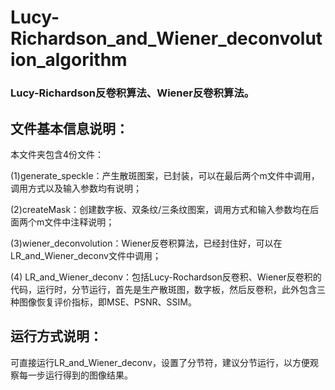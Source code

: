 # Lucy-Richardson_and_Wiener_deconvolution_algorithm
### Lucy-Richardson反卷积算法、Wiener反卷积算法。

## 文件基本信息说明：

本文件夹包含4份文件：

(1)generate_speckle：产生散斑图案，已封装，可以在最后两个m文件中调用，调用方式以及输入参数均有说明；

(2)createMask：创建数字板、双条纹/三条纹图案，调用方式和输入参数均在后面两个m文件中注释说明；

(3)wiener_deconvolution：Wiener反卷积算法，已经封住好，可以在LR_and_Wiener_deconv文件中调用；

(4) LR_and_Wiener_deconv：包括Lucy-Rochardson反卷积、Wiener反卷积的代码，运行时，分节运行，首先是生产散斑图，数字板，然后反卷积，此外包含三种图像恢复评价指标，即MSE、PSNR、SSIM。

## 运行方式说明：

可直接运行LR_and_Wiener_deconv，设置了分节符，建议分节运行，以方便观察每一步运行得到的图像结果。

